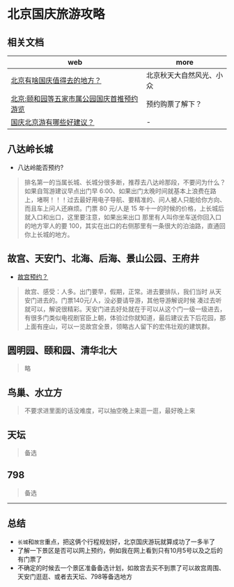 # 北京国庆旅游攻略

## 相关文档

| web                                                                                  | more                     |
| ------------------------------------------------------------------------------------ | ------------------------ |
| [北京有啥国庆值得去的地方？](https://www.zhihu.com/question/64873076)                | 北京秋天大自然风光、小众 |
| [北京:颐和园等五家市属公园国庆首推预约游览](https://www.pinchain.com/article/172095) | 预约购票了解下？         |
| [国庆北京游有哪些好建议？](https://www.zhihu.com/question/21520650)                  | -                        |

## 八达岭长城

- 八达岭能否预约?

> 排名第一的当属长城、长城分很多断，推荐去八达岭那段，不要问为什么？如果自驾游建议早点出门早 6:00、如果出门太晚时间就基本上浪费在路上，堵啊！！！过去最好用电子导航、要精准的、问人被人只能给你方向、而且车上问人还麻烦。门票 80 元/人是 15 年十一的时候的价格，上长城后就入口和出口，这里要注意，如果出来出口 那里有人叫你坐车送你回入口的地方宰人的要 100，其实在出口的右侧那里有一条很大的泊油路，直通回你上长城的地方。

## 故宫、天安门、北海、后海、景山公园、王府井

- [故宫预约？](http://gugong.228.com.cn/)

> 故宫、感受：人多。出门要早，假期，正常。进去要排队，我们当时 从天安门进去的。门票140元/人，没必要请导游，其他导游解说时候 凑过去听就可以，解说很精彩。天安门进去好处就在于可以从这个门一级一级进去，有很多门类似电视剧官臣上朝，体验过你就知道，最后建议去下后花园，那上面有座山，可以一览故宫全景，领略古人留下的宏伟壮观的建筑群。

## 圆明园、颐和园、清华北大

> 略

## 鸟巢、水立方

> 不要求进里面的话没难度，可以抽空晚上来逛一逛，最好晚上来

## 天坛

> 备选

## 798

> 备选

--------

## 总结

- `长城`和`故宫`重点，把这俩个行程规划好，北京国庆游玩就算成功了一多半了
- 了解一下景区是否可以网上预约，例如我在网上看到只有10月5号以及之后的有门票了
- 不确定的时候去一个景区准备备选计划，如故宫去买不到票了可以故宫周围、天安门逛逛、或者去天坛、798等备选地方
